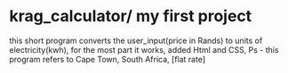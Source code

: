 # krag_calculator/ my first project
this short program converts the user_input(price in Rands) to units of electricity(kwh), for the most part it works, added Html and CSS,
Ps - this program refers to Cape Town, South Africa, [flat rate]  

